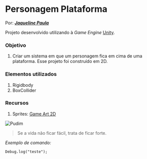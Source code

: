 # Personagem Plataforma

Por: ***[Jaqueline Paula](https://www.linkedin.com/in/jaqueline-paula-829778174)***

Projeto desenvolvido utilizando à *Game Engine* [Unity](https://unity.com/pt).

### Objetivo
1. Criar um sistema em que um personagem fica em cima de uma plataforma. Esse projeto foi construído em 2D.

### Elementos utilizados
1. Rigidbody
2. BoxCollider

### Recursos
1. Sprites: [Game Art 2D](https://www.gameart2d.com)

![Pudim](http://pudim.com.br/pudim.jpg)

>Se a vida não ficar fácil, trata de ficar forte.

*Exemplo de comando:*
```
Debug.log("teste");
```

